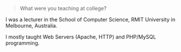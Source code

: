 > What were you teaching at college?

I was a lecturer in the School of Computer Science, RMIT University in
Melbourne, Australia.

I mostly taught Web Servers (Apache, HTTP) and PHP/MySQL programming.
